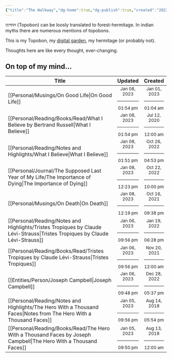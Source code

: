 ```yaml
---
{"title":"The Walkway","dg-home":true,"dg-publish":true,"created":"2023-01-02T21:30:15+06:00","updated":"2023-01-06T21:57:25+06:00","metatags":{"description":"Utsob's Digital Garden","og:description":"Utsob's Digital Garden"},"permalink":"/the-walkway/","tags":"gardenEntry","dgPassFrontmatter":true}
---
```


তপোবন (Topobon) can be loosly translated to forest-hermitage. In indian myths there are numerous mentions of topobons.

This is my Topobon, my [digital garden](https://cagrimmett.com/notes/2020/11/08/what-are-digital-gardens/), my hermitage (or probably not).

Thoughts here are like every thought, ever-changing.

## On top of my mind…
| Title                                                                                                                           | Updated                                                   | Created                                                   |
| ------------------------------------------------------------------------------------------------------------------------------- | --------------------------------------------------------- | --------------------------------------------------------- |
| [[Personal/Musings/On Good Life\|On Good Life]]                                                                              | <center><small>Jan 08, 2023<hr/>01:54 pm</small></center> | <center><small>Jan 01, 2023<hr/>01:04 am</small></center> |
| [[Personal/Reading/Books/Read/What I Believe by Bertrand Russell\|What I Believe]]                                           | <center><small>Jan 08, 2023<hr/>01:54 pm</small></center> | <center><small>Jul 12, 2020<hr/>12:00 am</small></center> |
| [[Personal/Reading/Notes and Highlights/What I Believe\|What I Believe]]                                                     | <center><small>Jan 08, 2023<hr/>01:51 pm</small></center> | <center><small>Oct 26, 2022<hr/>04:53 pm</small></center> |
| [[Personal/Journal/The Supposed Last Year of My Life/The Importance of Dying\|The Importance of Dying]]                      | <center><small>Jan 08, 2023<hr/>12:23 pm</small></center> | <center><small>Oct 22, 2022<hr/>10:00 pm</small></center> |
| [[Personal/Musings/On Death\|On Death]]                                                                                      | <center><small>Jan 08, 2023<hr/>12:19 pm</small></center> | <center><small>Oct 16, 2021<hr/>09:38 pm</small></center> |
| [[Personal/Reading/Notes and Highlights/Tristes Tropiques by Claude Lévi-Strauss\|Tristes Tropiques by Claude Lévi-Strauss]] | <center><small>Jan 06, 2023<hr/>09:56 pm</small></center> | <center><small>Jan 19, 2022<hr/>06:28 pm</small></center> |
| [[Personal/Reading/Books/Read/Tristes Tropiques by Claude Lévi-Strauss\|Tristes Tropiques]]                                  | <center><small>Jan 06, 2023<hr/>09:56 pm</small></center> | <center><small>Nov 20, 2021<hr/>12:00 am</small></center> |
| [[Entities/Person/Joseph Campbell\|Joseph Campbell]]                                                                         | <center><small>Jan 06, 2023<hr/>09:48 pm</small></center> | <center><small>Dec 28, 2022<hr/>05:37 pm</small></center> |
| [[Personal/Reading/Notes and Highlights/The Hero With a Thousand Faces\|Notes from The Hero With a Thousand Faces]]          | <center><small>Jan 05, 2023<hr/>09:56 pm</small></center> | <center><small>Aug 14, 2018<hr/>05:54 pm</small></center> |
| [[Personal/Reading/Books/Read/The Hero With a Thousand Faces by Joseph Campbell\|The Hero With a Thousand Faces]]            | <center><small>Jan 05, 2023<hr/>09:50 pm</small></center> | <center><small>Aug 13, 2018<hr/>12:00 am</small></center> |
